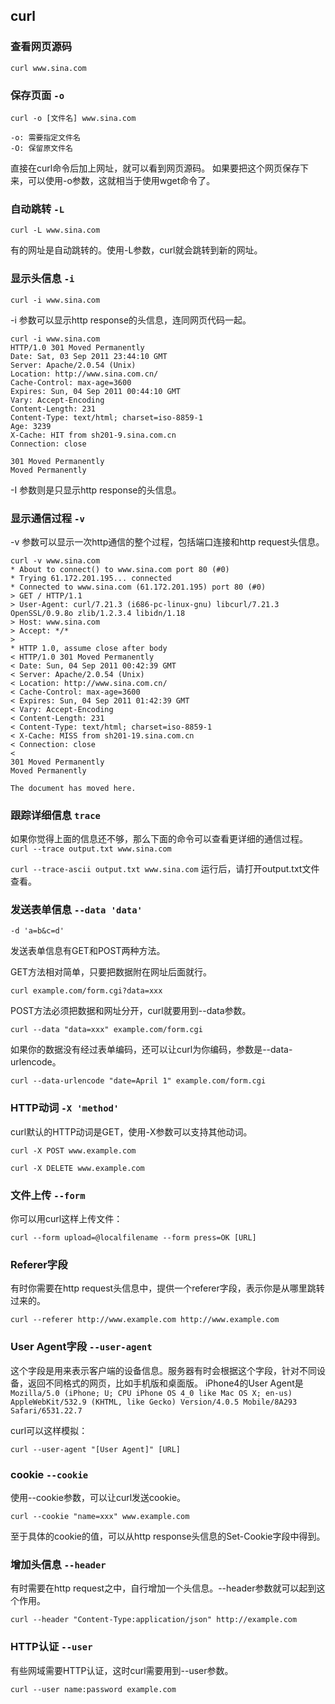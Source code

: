 ## curl


### 查看网页源码

`curl www.sina.com`


### 保存页面 `-o`

`curl -o [文件名] www.sina.com`

```
-o: 需要指定文件名
-O: 保留原文件名
```

直接在curl命令后加上网址，就可以看到网页源码。
如果要把这个网页保存下来，可以使用-o参数，这就相当于使用wget命令了。


### 自动跳转 `-L`

`curl -L www.sina.com`

有的网址是自动跳转的。使用-L参数，curl就会跳转到新的网址。


### 显示头信息 `-i`

`curl -i www.sina.com`

-i 参数可以显示http response的头信息，连同网页代码一起。

```
curl -i www.sina.com
HTTP/1.0 301 Moved Permanently
Date: Sat, 03 Sep 2011 23:44:10 GMT
Server: Apache/2.0.54 (Unix)
Location: http://www.sina.com.cn/
Cache-Control: max-age=3600
Expires: Sun, 04 Sep 2011 00:44:10 GMT
Vary: Accept-Encoding
Content-Length: 231
Content-Type: text/html; charset=iso-8859-1
Age: 3239
X-Cache: HIT from sh201-9.sina.com.cn
Connection: close

301 Moved Permanently
Moved Permanently
```

-I 参数则是只显示http response的头信息。


### 显示通信过程 `-v`

-v 参数可以显示一次http通信的整个过程，包括端口连接和http request头信息。

```
curl -v www.sina.com
* About to connect() to www.sina.com port 80 (#0)
* Trying 61.172.201.195... connected
* Connected to www.sina.com (61.172.201.195) port 80 (#0)
> GET / HTTP/1.1
> User-Agent: curl/7.21.3 (i686-pc-linux-gnu) libcurl/7.21.3 OpenSSL/0.9.8o zlib/1.2.3.4 libidn/1.18
> Host: www.sina.com
> Accept: */*
>
* HTTP 1.0, assume close after body
< HTTP/1.0 301 Moved Permanently
< Date: Sun, 04 Sep 2011 00:42:39 GMT
< Server: Apache/2.0.54 (Unix)
< Location: http://www.sina.com.cn/
< Cache-Control: max-age=3600
< Expires: Sun, 04 Sep 2011 01:42:39 GMT
< Vary: Accept-Encoding
< Content-Length: 231
< Content-Type: text/html; charset=iso-8859-1
< X-Cache: MISS from sh201-19.sina.com.cn
< Connection: close
<
301 Moved Permanently
Moved Permanently

The document has moved here.
```


### 跟踪详细信息 `trace`

如果你觉得上面的信息还不够，那么下面的命令可以查看更详细的通信过程。
`curl --trace output.txt www.sina.com`

`curl --trace-ascii output.txt www.sina.com`
运行后，请打开output.txt文件查看。


### 发送表单信息 `--data 'data'`

`-d 'a=b&c=d'`

发送表单信息有GET和POST两种方法。

GET方法相对简单，只要把数据附在网址后面就行。

`curl example.com/form.cgi?data=xxx`

POST方法必须把数据和网址分开，curl就要用到--data参数。

`curl --data "data=xxx" example.com/form.cgi`

如果你的数据没有经过表单编码，还可以让curl为你编码，参数是--data-urlencode。

`curl --data-urlencode "date=April 1" example.com/form.cgi`


### HTTP动词 `-X 'method'`

curl默认的HTTP动词是GET，使用-X参数可以支持其他动词。

`curl -X POST www.example.com`

`curl -X DELETE www.example.com`



### 文件上传 `--form`

你可以用curl这样上传文件：

`curl --form upload=@localfilename --form press=OK [URL]`


### Referer字段

有时你需要在http request头信息中，提供一个referer字段，表示你是从哪里跳转过来的。

`curl --referer http://www.example.com http://www.example.com`


### User Agent字段 `--user-agent`

这个字段是用来表示客户端的设备信息。服务器有时会根据这个字段，针对不同设备，返回不同格式的网页，比如手机版和桌面版。
iPhone4的User Agent是`Mozilla/5.0 (iPhone; U; CPU iPhone OS 4_0 like Mac OS X; en-us) AppleWebKit/532.9 (KHTML, like Gecko) Version/4.0.5 Mobile/8A293 Safari/6531.22.7`

curl可以这样模拟：

`curl --user-agent "[User Agent]" [URL]`



### cookie `--cookie`

使用--cookie参数，可以让curl发送cookie。

`curl --cookie "name=xxx" www.example.com`

至于具体的cookie的值，可以从http response头信息的Set-Cookie字段中得到。


### 增加头信息 `--header`

有时需要在http request之中，自行增加一个头信息。--header参数就可以起到这个作用。

`curl --header "Content-Type:application/json" http://example.com`



### HTTP认证 `--user`

有些网域需要HTTP认证，这时curl需要用到--user参数。

`curl --user name:password example.com`